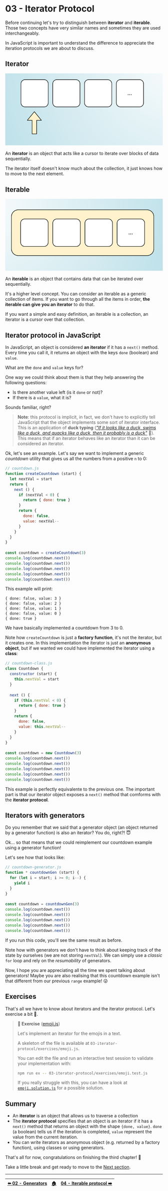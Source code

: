 # 03 - Iterator Protocol

Before continuing let's try to distinguish between **iterator** and **iterable**. Those two concepts have very similar names and sometimes they are used interchangeably.

In JavaScript is important to understand the difference to appreciate the iteration protocols we are about to discuss.

## Iterator

![Iterator](./images/iterator.png)

An **iterator** is an object that acts like a cursor to iterate over blocks of data sequentially.

The iterator itself doesn't know much about the collection, it just knows how to move to the next element.


## Iterable

![Iterable](./images/iterable.png)

An **iterable** is an object that contains data that can be iterated over sequentially.

It's a higher level concept. You can consider an iterable as a generic collection of items. If you want to go through all the items in order, **the iterable can give you an iterator** to do that.

If you want a simple and easy definition, an iterable is a collection, an iterator is a cursor over that collection.


## Iterator protocol in JavaScript

In JavaScript, an object is considered **an iterator** if it has a `next()` method. Every time you call it, it returns an object with the keys `done` (boolean) and `value`.

What are the `done` and `value` keys for?

One way we could think about them is that they help answering the following questions:

  - Is there another value left (is it `done` or not)?
  - If there is a `value`, what it is?

Sounds familiar, right?

> **Note**: this protocol is implicit, in fact, we don't have to explicitly tell JavaScript that the object implements some sort of iterator interface. This is an application of **duck typing** ([_"If it looks like a duck, swims like a duck, and quacks like a duck, then it probably is a duck"_](https://en.wikipedia.org/wiki/Duck_test) 🦆). This means that if an iterator behaves like an iterator than it can be considered an iterator.

Ok, let's see an example. Let's say we want to implement a generic _countdown_ utility that gives us all the numbers from a positive `n` to 0:

```js
// countdown.js
function createCountdown (start) {
  let nextVal = start
  return {
    next () {
      if (nextVal < 0) {
        return { done: true }
      }
      return {
        done: false,
        value: nextVal--
      }
    }
  }
}

const countdown = createCountdown(3)
console.log(countdown.next())
console.log(countdown.next())
console.log(countdown.next())
console.log(countdown.next())
console.log(countdown.next())
```

This example will print:

```plain
{ done: false, value: 3 }
{ done: false, value: 2 }
{ done: false, value: 1 }
{ done: false, value: 0 }
{ done: true }
```

We have basically implemented a countdown from 3 to 0.

Note how `createCountdown` is just a **factory function**, it's not the iterator, but it creates one. In this implementation the iterator is just an **anonymous object**, but if we wanted we could have implemented the iterator using a **class**:

```js
// countdown-class.js
class Countdown {
  constructor (start) {
    this.nextVal = start
  }

  next () {
    if (this.nextVal < 0) {
      return { done: true }
    }
    return {
      done: false,
      value: this.nextVal--
    }
  }
}

const countdown = new Countdown(3)
console.log(countdown.next())
console.log(countdown.next())
console.log(countdown.next())
console.log(countdown.next())
console.log(countdown.next())
```

This example is perfectly equivalente to the previous one. The important part is that our iterator object exposes a `next()` method that comforms with the **iterator protocol**.


## Iterators with generators

Do you remember that we said that a generator object (an object returned by a generator function) is also an iterator? You do, right?! 😇

Ok... so that means that we could reimplement our countdown example using a generator function!

Let's see how that looks like:

```js
// countdown-generator.js
function * countdownGen (start) {
  for (let i = start; i >= 0; i--) {
    yield i
  }
}

const countdown = countdownGen(3)
console.log(countdown.next())
console.log(countdown.next())
console.log(countdown.next())
console.log(countdown.next())
console.log(countdown.next())
```

If you run this code, you'll see the same result as before.

Note how with generators we don't have to think about keeping track of the state by ourselves (we are not storing `nextVal`). We can simply use a _classic_ `for` loop and rely on the _resumability_ of generators.

Now, I hope you are appreciating all the time we spent talking about generators! Maybe you are also realising that this countdown example isn't that different from our previous `range` example! 😜


## Exercises

That's all we have to know about iterators and the iterator protocol. Let's exercise a bit 💪.

> **🏹 Exercise** ([emoji.js](/03-iterator-protocol/exercises/emoji.js))
>
> Let's implement an iterator for the emojis in a text.
>
> A skeleton of the file is available at `03-iterator-protocol/exercises/emoji.js`.
>
> You can edit the file and run an interactive test session to validate your implementation with:
>
> ```bash
> npm run ex -- 03-iterator-protocol/exercises/emoji.test.js
> ```
>
> If you really struggle with this, you can have a look at [`emoji.solution.js`](/03-iterator-protocol/exercises/emoji.solution.js) for a possible solution.


## Summary

 - An **iterator** is an object that allows us to traverse a collection
 - The **iterator protocol** specifies that an object is an iterator if it has a `next()` method that returns an object with the shape `{done, value}`. `done` (a boolean) tells us if the iteration is completed, `value` represent the value from the current iteration.
 - You can write iterators as anonymous object (e.g. returned by a factory function), using classes or using generators.


That's all for now, congratulations on finishing the third chapter! 🎉

Take a little break and get ready to move to the [Next section](/04-iterable-protocol/README.md).

---


| [⬅️ 02 - Generators](/02-generators/README.md) | [🏠](/README.md)| [04 - Iterable protocol ➡️](/04-iterable-protocol/README.md)|
|:--------------|:------:|------------------------------------------------:|
